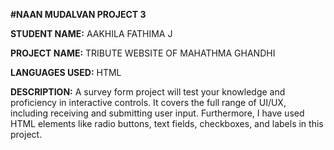 **#NAAN MUDALVAN PROJECT 3**

**STUDENT NAME:** AAKHILA FATHIMA J

**PROJECT NAME:** TRIBUTE WEBSITE OF MAHATHMA GHANDHI

**LANGUAGES USED:** HTML

**DESCRIPTION:** A survey form project will test your knowledge and proficiency in interactive controls. It covers the full range of UI/UX, including receiving and submitting user input. Furthermore, I have used HTML elements like radio buttons, text fields, checkboxes, and labels in this project.  
